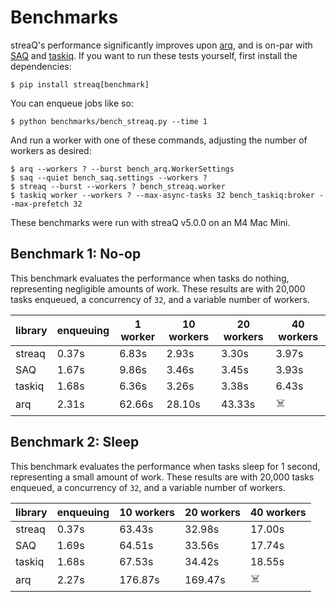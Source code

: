 # Benchmarks

streaQ's performance significantly improves upon [arq](https://github.com/python-arq/arq), and is on-par with [SAQ](https://github.com/tobymao/saq) and [taskiq](https://github.com/taskiq-python/taskiq). If you want to run these tests yourself, first install the dependencies:
```
$ pip install streaq[benchmark]
```

You can enqueue jobs like so:
```
$ python benchmarks/bench_streaq.py --time 1
```

And run a worker with one of these commands, adjusting the number of workers as desired:
```
$ arq --workers ? --burst bench_arq.WorkerSettings
$ saq --quiet bench_saq.settings --workers ?
$ streaq --burst --workers ? bench_streaq.worker
$ taskiq worker --workers ? --max-async-tasks 32 bench_taskiq:broker --max-prefetch 32
```

These benchmarks were run with streaQ v5.0.0 on an M4 Mac Mini.

## Benchmark 1: No-op

This benchmark evaluates the performance when tasks do nothing, representing negligible amounts of work.
These results are with 20,000 tasks enqueued, a concurrency of `32`, and a variable number of workers.

| library  | enqueuing | 1 worker | 10 workers | 20 workers | 40 workers |
| -------- | --------- | -------- | ---------- | ---------- | ---------- |
| streaq   | 0.37s     | 6.83s    | 2.93s      | 3.30s      | 3.97s      |
| SAQ      | 1.67s     | 9.86s    | 3.46s      | 3.45s      | 3.93s      |
| taskiq   | 1.68s     | 6.36s    | 3.26s      | 3.38s      | 6.43s      |
| arq      | 2.31s     | 62.66s   | 28.10s     | 43.33s     | ☠️         |

## Benchmark 2: Sleep

This benchmark evaluates the performance when tasks sleep for 1 second, representing a small amount of work.
These results are with 20,000 tasks enqueued, a concurrency of `32`, and a variable number of workers.

| library  | enqueuing | 10 workers | 20 workers | 40 workers |
| -------- | --------- | ---------- | ---------- | ---------- |
| streaq   | 0.37s     | 63.43s     | 32.98s     | 17.00s     |
| SAQ      | 1.69s     | 64.51s     | 33.56s     | 17.74s     |
| taskiq   | 1.68s     | 67.53s     | 34.42s     | 18.55s     |
| arq      | 2.27s     | 176.87s    | 169.47s    | ☠️         |
